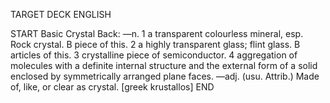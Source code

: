 TARGET DECK
ENGLISH

START
Basic
Crystal
Back: —n. 1 a transparent colourless mineral, esp. Rock crystal. B piece of this. 2 a highly transparent glass; flint glass. B articles of this. 3 crystalline piece of semiconductor. 4 aggregation of molecules with a definite internal structure and the external form of a solid enclosed by symmetrically arranged plane faces. —adj. (usu. Attrib.) Made of, like, or clear as crystal. [greek krustallos]
END
